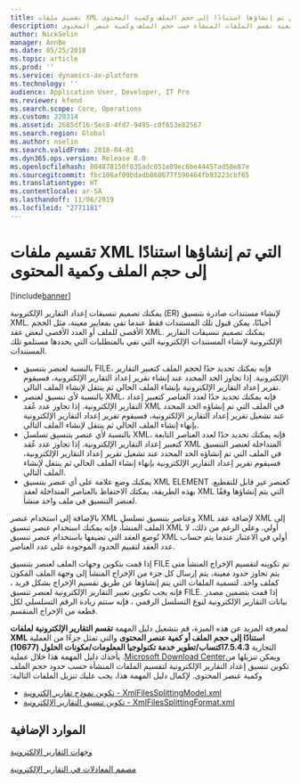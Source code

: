 ```yaml
---
title: تقسيم ملفات XML التي تم إنشاؤها استنادًا إلى حجم الملف وكمية المحتوى
description: يقدم هذا الموضوع معلومات عن كيفية تقسم الملفات المنشأة حسب حجم الملف وكمية عنصر المحتوى.
author: NickSelin
manager: AnnBe
ms.date: 05/25/2018
ms.topic: article
ms.prod: ''
ms.service: dynamics-ax-platform
ms.technology: ''
audience: Application User, Developer, IT Pro
ms.reviewer: kfend
ms.search.scope: Core, Operations
ms.custom: 220314
ms.assetid: 2685df16-5ec8-4fd7-9495-c0f653e82567
ms.search.region: Global
ms.author: nselin
ms.search.validFrom: 2018-04-01
ms.dyn365.ops.version: Release 8.0
ms.openlocfilehash: 804878150f035adc051e89ec6be44457ad58e87e
ms.sourcegitcommit: fbc106af09bdadb860677f590464fb93223cbf65
ms.translationtype: HT
ms.contentlocale: ar-SA
ms.lasthandoff: 11/06/2019
ms.locfileid: "2771181"
---
```

# <a name="split-generated-xml-files-based-on-file-size-and-content-quantity"></a>تقسيم ملفات XML التي تم إنشاؤها استنادًا إلى حجم الملف وكمية المحتوى

[!include[banner](../includes/banner.md)]

يمكنك تصميم تنسيقات إعداد التقارير الإلكترونية (ER) لإنشاء مستندات صادرة بتنسيق XML. أحيانًا، يمكن قبول تلك المستندات فقط عندما تفي بمعايير معينة، مثل الحجم الأقصى للملف أو العدد الأقصى لبعض عقد XML. يمكنك تصميم تنسيقات التقارير الإلكترونية لإنشاء المستندات الإلكترونية التي تفي بالمتطلبات التي يحددها مستلمو تلك المستندات.

- بالنسبة لعنصر بتنسيق FILE، فإنه يمكنك تحديد حدًا لحجم الملف كتعبير التقارير الإلكترونية. إذا تجاوز الحد المحدد عند إنشاء تقرير إعداد التقارير الإلكترونية، فسيقوم تقرير إعداد التقارير الإلكترونية بإنشاء الملف الحالي ثم ينتقل لإنشاء الملف التالي.
- بالنسبة لأي تنسيق لعنصر XML، فإنه يمكنك تحديد حدًا لعدد العناصر كتعبير إعداد التقارير الإلكترونية. إذا تجاوز عدد عُقد XML في الملف التي تم إنشاؤه الحد المحدد عند تشغيل تقرير إعداد التقارير الإلكترونية، فسيقوم تقرير إعداد التقارير الإلكترونية بإنهاء إنشاء الملف الحالي ثم ينتقل لإنشاء الملف التالي.
- بالنسبة لأي عنصر بتنسيق تسلسل XML، فإنه يمكنك تحديد حدًا لعدد العناصر التابعة كتعبير إعداد التقارير الإلكترونية. إذا تجاوز عدد عُقد XML المتداخلة لعنصر التنسيق في الملف التي تم إنشاؤه الحد المحدد عند تشغيل تقرير إعداد التقارير الإلكترونية، فسيقوم تقرير إعداد التقارير الإلكترونية بإنهاء إنشاء الملف الحالي ثم ينتقل لإنشاء الملف التالي.
- يمكنك وضع علامة على أي عنصر بتنسيق XML ELEMENT كعنصر غير قابل للتقطيع. بهذه الطريقة، يمكنك الاحتفاظ بالعناصر المتداخلة لعقد XML التي يتم إنشاؤها وفقًا لعنصر التنسيق في ملف واحد منشأ.

بالإضافة إلى استخدام عنصر XML وعناصر بتنسيق تسلسل XML لإضافة عقد XML إلى الملف المنشأ، فإنه يمكنك استخدام عنصر تنسيق XML أولي. وعلى الرغم من ذلك، لا تُوضع العقد التي تضيفها باستخدام عنصر تنسيق XML أولي في الاعتبار عندما يتم حساب عدد العقد لتقييم الحدود الموجودة على عدد العناصر.

إذا قمت بتكوين وجهات الملف لعنصر بتنسيق FILE تم تكوينه لتقسيم الإخراج المنشأ متى يتم تجاوز حدود معينة، يتم إرسال كل جزء من الإخراج المنشأ إلى وجهة الملف المكون كملف واحد. لتسمية الملفات التي يتم إنشاؤها عن طريق تقسيم الإخراج بشكل فريد ، فإنه يجب تكوين تعبير التقارير الإلكترونية لعنصر تنسيق FILE. إذا قمت بتضمين مصدر بيانات التقارير الإلكترونية لنوع التسلسل الرقمي ، فإنه ستتم زيادة الرقم التسلسلي لكل قطعة من الإخراج المنقسم.

لمعرفة المزيد عن هذه الميزة، قم بتشغيل دليل المهمة **تقسم التقارير الإلكترونية لملفات XML استنادًا إلى حجم الملف أو كمية عنصر المحتوى** والتي تمثل جزءًا من العملية التجارية **7.5.4.3اكتساب/تطوير خدمة تكنولوجيا المعلومات/مكونات الحلول (10677‬‏‫)** ويمكن تنزيلها من[Microsoft Download Center](https://go.microsoft.com/fwlink/?linkid=874684). يأخذك دليل المهمة هذا خلال عملية تكوين تنسيق إعداد التقارير الإلكترونية لتقسيم الملفات المنشأة حسب حدود حجم الملف وكمية عنصر المحتوى. لإكمال دليل المهمة هذا، يجب عليك تنزيل الملفات التالية:

- [‏‫تكوين نموذج تقارير إلكترونية‬ - XmlFilesSplittingModel.xml](https://go.microsoft.com/fwlink/?linkid=874111)
- [تكوين تنسيق التقارير الإلكترونية - XmlFilesSplittingFormat.xml](https://go.microsoft.com/fwlink/?linkid=874111)

## <a name="additional-resources"></a>الموارد الإضافية
[وجهات التقارير الإلكترونية‬](electronic-reporting-destinations.md)

[مصمم المعادلات في التقارير الإلكترونية](general-electronic-reporting-formula-designer.md)
